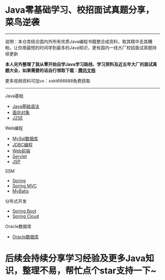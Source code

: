 # Java零基础学习、校招面试真题分享，菜鸟逆袭

---

说明：本仓库结合国内外所有优质Java编程书籍整合成资料，取其精华去其糟粕，让你用最短的时间学到最多的Java知识，更有国内一线大厂校招面试真题持续更新

**本人另外整理了我从零开始自学Java学习路线、学习资料及近五年大厂的面试真题大全，如果需要的话自行领取下载：[腾讯文档](https://docs.qq.com/doc/DZFh2bEVvaWh2UU9i)**

更多视频资料可加vx：xxkt666888免费获取

---

Java基础

- [Java基础语法](https://github.com/Java-Sober/study/blob/main/Java%E5%9F%BA%E7%A1%80/J2SE.md)
- [面向对象](https://github.com/Java-Sober/study/blob/main/Java%E5%9F%BA%E7%A1%80/%E9%9D%A2%E5%90%91%E5%AF%B9%E8%B1%A1.md)
- [J2SE](https://github.com/Java-Sober/study/blob/main/Java%E5%9F%BA%E7%A1%80/J2SE.md)

Web编程

- [MySql数据库](https://github.com/Java-Sober/study/blob/main/Web%E7%BC%96%E7%A8%8B/MySQL%E6%95%B0%E6%8D%AE%E5%BA%93.md)
- [JDBC编程](https://github.com/Java-Sober/study/blob/main/Web%E7%BC%96%E7%A8%8B/JDBC%E7%BC%96%E7%A8%8B.md)
- [Web前端](https://github.com/Java-Sober/study/blob/main/Web%E7%BC%96%E7%A8%8B/Web%E5%89%8D%E7%AB%AF.md)
- [Servlet](https://github.com/Java-Sober/study/blob/main/Web%E7%BC%96%E7%A8%8B/servlet.md)
- [JSP](https://github.com/Java-Sober/study/blob/main/Web%E7%BC%96%E7%A8%8B/JSP.md)

SSM

- [Spring](https://github.com/Java-Sober/study/blob/main/SSM/Spring.md)
- [Spring MVC](https://github.com/Java-Sober/study/blob/main/SSM/SpringMVC.md)
- [MyBatis](https://github.com/Java-Sober/study/blob/main/SSM/MyBatis.md)

分布式开发

- [Spring Boot](https://github.com/Java-Sober/study/blob/main/%E5%88%86%E5%B8%83%E5%BC%8F%E5%BC%80%E5%8F%91/Spring%20Boot.md)
- [Spring Cloud](https://github.com/Java-Sober/study/blob/main/%E5%88%86%E5%B8%83%E5%BC%8F%E5%BC%80%E5%8F%91/Spring%20Cloud.md)

Oracle数据库

- [Oracle数据库](https://github.com/Java-Sober/study/tree/main/Oracle%E6%95%B0%E6%8D%AE%E5%BA%93)

# 后续会持续分享学习经验及更多Java知识，整理不易，帮忙点个star支持一下~
